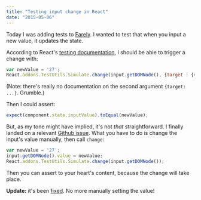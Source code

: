 ```yaml
---
title: "Testing input change in React"
date: "2015-05-06"
---
```


Today I was adding tests to [Farely](http://farely.io). I wanted to test that when you input a new value, it updates the state.

According to React's [testing documentation](https://facebook.github.io/react/docs/test-utils.html), I should be able to trigger a change with:

```js
var newValue = '27';
React.addons.TestUtils.Simulate.change(input.getDOMNode(), {target : {value : newValue}});
```

(Note: there's really no documentation on the second argument `{target: ...}`. Grumble.)

Then I could assert:

```js
expect(component.state.inputValue).toEqual(newValue);
```

But, as my tone might have implied, it's not _that_ straightforward. I finally landed on a relevant [Github issue](https://github.com/facebook/react/issues/3151). What you have to do is change the input's value manually, then call `change`:

```js
var newValue = '27';
input.getDOMNode().value = newValue;
React.addons.TestUtils.Simulate.change(input.getDOMNode());
```

Then you can assert to your heart's content, because the change will take place.

**Update:** it's been [fixed](http://ianmcnally.me/blog/2015/7/22/react-component-change-testing-works). No more manually setting the value!
